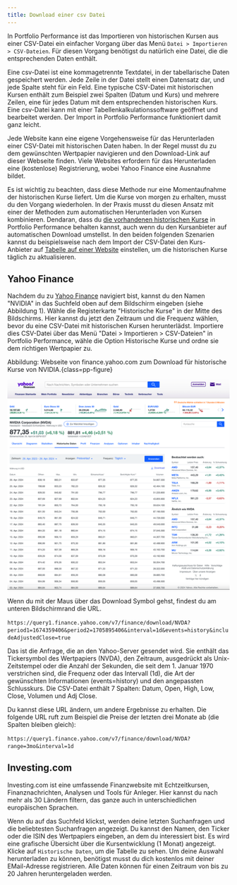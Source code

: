 ```yaml
---
title: Download einer csv Datei
---
```


In Portfolio Performance ist das Importieren von historischen Kursen aus einer CSV-Datei ein einfacher Vorgang über das Menü `Datei > Importieren > CSV-Dateien`. Für diesen Vorgang benötigst du natürlich eine Datei, die die entsprechenden Daten enthält.

Eine csv-Datei ist eine kommagetrennte Textdatei, in der tabellarische Daten gespeichert werden. Jede Zeile in der Datei stellt einen Datensatz dar, und jede Spalte steht für ein Feld. Eine typische CSV-Datei mit historischen Kursen enthält zum Beispiel zwei Spalten (Datum und Kurs) und mehrere Zeilen, eine für jedes Datum mit dem entsprechenden historischen Kurs. Eine csv-Datei kann mit einer Tabellenkalkulationssoftware geöffnet und bearbeitet werden. Der Import in Portfolio Performance funktioniert damit ganz leicht.

Jede Website kann eine eigene Vorgehensweise für das Herunterladen einer CSV-Datei mit historischen Daten haben. In der Regel musst du zu dem gewünschten Wertpapier navigieren und den Download-Link auf dieser Webseite finden. Viele Websites erfordern für das Herunterladen eine (kostenlose) Registrierung, wobei Yahoo Finance eine Ausnahme bildet.

Es ist wichtig zu beachten, dass diese Methode nur eine Momentaufnahme der historischen Kurse liefert. Um die Kurse von morgen zu erhalten, musst du den Vorgang wiederholen. In der Praxis musst du diesen Ansatz mit einer der Methoden zum automatischen Herunterladen von Kursen kombinieren. Dendaran, dass du [die vorhandenen historischen Kurse](../../reference/file/images/mnu-file-import-reload-quotes.png) in Portfolio Performance behalten kannst, auch wenn du den Kursanbieter auf automatischen Download umstellst.  In den beiden folgenden Szenarien kannst du beispielsweise nach dem Import der CSV-Datei den Kurs-Anbieter auf [Tabelle auf einer Website](./table-website.md) einstellen, um die historischen Kurse täglich zu aktualisieren.

## Yahoo Finance

Nachdem du zu [Yahoo Finance](https://finance.yahoo.com) navigiert bist, kannst du den Namen "NVIDIA" in das Suchfeld oben auf dem Bildschirm eingeben (siehe Abbildung 1). Wähle die Registerkarte "Historische Kurse" in der Mitte des Bildschirms. 
Hier kannst du jetzt den Zeitraum und die Frequenz wählen, bevor du eine CSV-Datei mit historischen Kursen herunterlädst. Importiere dies CSV-Datei über das Menü "Datei > Importieren > CSV-Dateien" in Portfolio Performance, wähle die Option Historische Kurse und ordne sie dem richtigen Wertpapier zu.

Abbildung: Webseite von finance.yahoo.com zum Download für historische Kurse von NVIDIA.{class=pp-figure}

![](../images/yahoo-finance-website.png)

Wenn du mit der Maus über das Download Symbol gehst, findest du am unteren Bildschirmrand die URL.

`https://query1.finance.yahoo.com/v7/finance/download/NVDA?period1=1674359406&period2=1705895406&interval=1d&events=history&includeAdjustedClose=true`

Das ist die Anfrage, die an den Yahoo-Server gesendet wird. Sie enthält das Tickersymbol des Wertpapiers (NVDA), den Zeitraum, ausgedrückt als Unix-Zeitstempel oder die Anzahl der Sekunden, die seit dem 1. Januar 1970 verstrichen sind, die Frequenz oder das Intervall (1d), die Art der gewünschten Informationen (events=history) und den angepassten Schlusskurs. Die CSV-Datei enthält 7 Spalten: Datum, Open, High, Low, Close, Volumen und Adj Close.

Du kannst diese URL ändern, um andere Ergebnisse zu erhalten. Die folgende URL ruft zum Beispiel die Preise der letzten drei Monate ab (die Spalten bleiben gleich):

`https://query1.finance.yahoo.com/v7/finance/download/NVDA?range=3mo&interval=1d`

## Investing.com

Investing.com ist eine umfassende Finanzwebsite mit Echtzeitkursen, Finanznachrichten, Analysen und Tools für Anleger. Hier kannst du nach mehr als 30 Ländern filtern, das ganze auch in unterschiedlichen europäischen Sprachen.

Wenn du auf das Suchfeld klickst, werden deine letzten Suchanfragen und die beliebtesten Suchanfragen angezeigt. Du kannst den Namen, den Ticker oder die ISIN des Wertpapiers eingeben, an dem du interessiert bist. Es wird eine grafische Übersicht über die Kursentwicklung (1 Monat) angezeigt. Klicke auf `Historische Daten`, um die Tabelle zu sehen. Um deine Auswahl herunterladen zu können, benötigst musst du dich kostenlos mit deiner EMail-Adresse registrieren. Alle Daten können für einen Zeitraum von bis zu 20 Jahren heruntergeladen werden.
